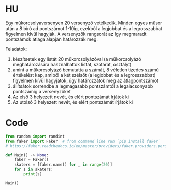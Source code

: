 # HU
Egy műkorcsolyaversenyen 20 versenyző vetélkedik. Minden egyes műsor után a 8 bíró ad pontszámot 1-10ig, ezekből a legjobbat és a legrosszabbat figyelmen kívül hagyják. A versenyzők rangsorát az így megmaradt pontszámok átlaga alapján határozzák meg.

Feladatok:
1. készítsetek egy listát 20 műkorcsolyázóval (a műkorcsolyázó meghatározására használhattok listát, szótárat, osztályt)
2. amint a műkorcsolyázó bemutatta a számát, 8 véletlen tizedes számú értékelést kap, amiből a két szélsőt (a legjobbat és a legrosszabbat) figyelmen kívül hagyjátok, úgy határozzátok meg az átlagpontszámot
3. állítsátok sorrendbe a legmagasabb pontszámtól a legalacsonyabb pontszámig a versenyzőket
4. Az első 3 helyezett nevét, és elért pontszámát írjátok ki
5. Az utolsó 3 helyezett nevét, és elért pontszámát írjátok ki

# Code

```py
from random import randint
from faker import Faker  # from command line run `pip install faker`
# https://faker.readthedocs.io/en/master/providers/faker.providers.person.html

def Main() -> None:
    faker = Faker()
    skaters = [faker.name() for _ in range(20)]
    for s in skaters:
        print(s)

Main()

```